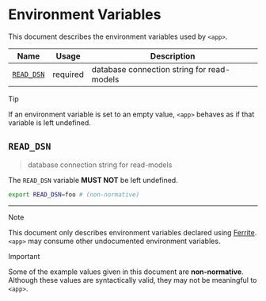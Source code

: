 # Environment Variables

This document describes the environment variables used by `<app>`.

| Name         | Usage    | Description                                |
| ------------ | -------- | ------------------------------------------ |
| [`READ_DSN`] | required | database connection string for read-models |

> [!TIP]
> If an environment variable is set to an empty value, `<app>` behaves as if
> that variable is left undefined.

## `READ_DSN`

> database connection string for read-models

The `READ_DSN` variable **MUST NOT** be left undefined.

```bash
export READ_DSN=foo # (non-normative)
```

---

> [!NOTE]
> This document only describes environment variables declared using [Ferrite].
> `<app>` may consume other undocumented environment variables.

> [!IMPORTANT]
> Some of the example values given in this document are **non-normative**.
> Although these values are syntactically valid, they may not be meaningful to
> `<app>`.

<!-- references -->

[ferrite]: https://github.com/dogmatiq/ferrite
[`read_dsn`]: #READ_DSN
